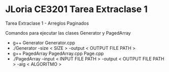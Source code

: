 # JLoria CE3201 Tarea Extraclase 1
Tarea Extraclase 1 - Arreglos Paginados

Comandos para ejecutar las clases Generator y PagedArray
- g++ Generator Generator.cpp
- ./Generator -size < SIZE > -output < OUTPUT FILE PATH >
- g++ PagedArray PagedArray.cpp Page.cpp
- ./PagedArray  –input < INPUT FILE PATH > -output < OUTPUT FILE PATH > -alg < ALGORITMO >
